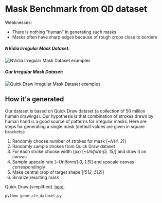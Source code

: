 # Mask Benchmark from QD dataset

Weaknesses:
- There is nothing "human" in generating such masks
- Masks often have sharp edges because of rough crops close to borders


##### NVidia Irregular Mask Dataset:
![NVidia Irregular Mask Dataset examples](https://raw.githubusercontent.com/karfly/qd-imd/master/readme/nvidia_imd_6_examples.png)

##### Our Irregular Mask Dataset:
![Quick Draw Irregular Mask Dataset examples](https://raw.githubusercontent.com/karfly/qd-imd/master/readme/qd_imd_6_examples.png)

## How it's generated
Our dataset is based on Quick Draw dataset (a collection of 50 million human drawings). Our hypothesis is that combination of strokes drawn by human hand is a good source of patterns for irregular masks. Here are steps for generating a single mask (default values are given in square brackets):
1. Randomly choose number of strokes for mask [*~N(4, 2)*]
2. Randomly sample strokes from Quick Draw dataset
3. For each stroke choose width (px) [*~Uniform(5, 15)*] and draw it on canvas
4. Sample upscale rate [*~Uniform(1.0, 1.5)*] and upscale canvas correspondingly
5. Make central crop of target shape [*(512, 512)*]
6. Binarize resulting mask


Quick Draw (simplified). [here](https://console.cloud.google.com/storage/browser/quickdraw_dataset/full/simplified). 

```bash
python generate_dataset.py

